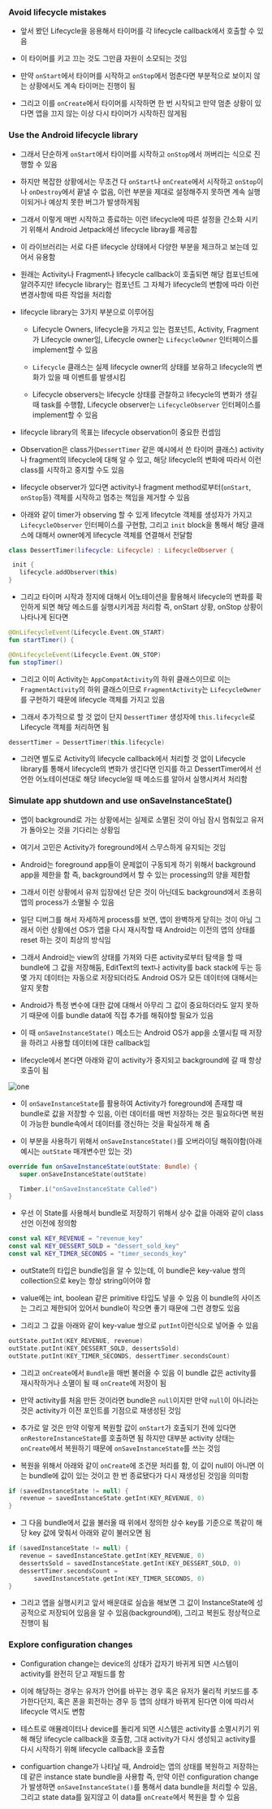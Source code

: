### Avoid lifecycle mistakes
- 앞서 봤던 Lifecycle을 응용해서 타이머를 각 lifecycle callback에서 호출할 수 있음

- 이 타이머를 키고 끄는 것도 그만큼 자원이 소모되는 것임

- 만약 `onStart`에서 타이머를 시작하고 `onStop`에서 멈춘다면 부분적으로 보이지 않는 상황에서도 계속 타이머는 진행이 됨 

- 그리고 이를 `onCreate`에서 타이머를 시작하면 한 번 시작되고 만약 멈춘 상황이 있다면 앱을 끄지 않는 이상 다시 타이머가 시작하진 않게됨

### Use the Android lifecycle library
- 그래서 단순하게 `onStart`에서 타이머를 시작하고 `onStop`에서 꺼버리는 식으로 진행할 수 있음

- 하지만 복잡한 상황에서는 무조건 다 `onStart`나 `onCreate`에서 시작하고 `onStop`이나 `onDestroy`에서 끝낼 수 없음, 이런 부분을 제대로 설정해주지 못하면 계속 실행이되거나 예상치 못한 버그가 발생하게됨

- 그래서 이렇게 매번 시작하고 종료하는 이런 lifecycle에 따른 설정을 간소화 시키기 위해서 Android Jetpack에선 lifecycle libray를 제공함

- 이 라이브러리는 서로 다른 lifecycle 상태에서 다양한 부분을 체크하고 보는데 있어서 유용함

- 원래는 Activity나 Fragment나 lifecycle callback이 호출되면 해당 컴포넌트에 알려주지만 lifecycle library는 컴포넌트 그 자체가 lifecycle의 변함에 따라 이런 변경사항에 따른 작업을 처리함

- lifecycle library는 3가지 부분으로 이루어짐

   - Lifecycle Owners, lifecycle을 가지고 있는 컴포넌트, Activity, Fragment가 Lifecycle owner임, Lifecycle owner는 `LifecycleOwner` 인터페이스를 implement할 수 있음

   - `Lifecycle` 클래스는 실제 lifecycle owner의 상태를 보유하고 lifecycle의 변화가 있을 때 이벤트를 발생시킴

   - Lifecycle observers는 lifecycle 상태를 관찰하고 lifecycle의 변화가 생길 때 task를 수행함, Lifecycle observer는 `LifecycleObserver` 인터페이스를 implement할 수 있음

- lifecycle library의 목표는 lifecycle observation이 중요한 컨셉임

- Observation은 class가(`DessertTimer` 같은 예시에서 쓴 타이머 클래스) activity나 fragment의 lifecycle에 대해 알 수 있고, 해당 lifecycle의 변화에 따라서 이런 class를 시작하고 중지할 수도 있음

- lifecycle observer가 있다면 activity나 fragment method로부터(`onStart`, `onStop`등) 객체를 시작하고 멈추는 책임을 제거할 수 있음

- 아래와 같이 timer가 observing 할 수 있게 lifecytcle 객체를 생성자가 가지고 `LifecycleObserver` 인터페이스를 구현함, 그리고 `init` block을 통해서 해당 클래스에 대해서 owner에게 lifecycle 객체를 연결해서 전달함

```kotlin
class DessertTimer(lifecycle: Lifecycle) : LifecycleObserver {
```
```kotlin
 init {
   lifecycle.addObserver(this)
}
```

- 그리고 타이머 시작과 정지에 대해서 어노테이션을 활용해서 lifecycle의 변화를 확인하게 되면 해당 메소드를 실행시키게끔 처리함 즉, onStart 상황, onStop 상황이 나타나게 된다면

```kotlin
@OnLifecycleEvent(Lifecycle.Event.ON_START)
fun startTimer() {
```
```kotlin
@OnLifecycleEvent(Lifecycle.Event.ON_STOP)
fun stopTimer()
```

- 그리고 이미 Activity는 `AppCompatActivity`의 하위 클래스이므로 이는 `FragmentActivity`의 하위 클래스이므로 `FragmentActivity`는 `LifecycleOwner`를 구현하기 때문에 lifecycle 객체를 가지고 있음

- 그래서 추가적으로 할 것 없이 단지 `DessertTimer` 생성자에 `this.lifecycle`로 Lifecycle 객체를 처리하면 됨

```kotlin
dessertTimer = DessertTimer(this.lifecycle)
```

- 그러면 별도로 Activity의 lifecycle callback에서 처리할 것 없이 Lifecycle library를 통해서 lifecycle의 변화가 생긴다면 인지를 하고 DessertTimer에서 선언한 어노테이션대로 해당 lifecycle일 때 메소드를 알아서 실행시켜서 처리함

### Simulate app shutdown and use onSaveInstanceState()
- 앱이 background로 가는 상황에서는 실제로 소멸된 것이 아님 잠시 멈춰있고 유저가 돌아오는 것을 기다리는 상황임

- 여기서 고민은 Activity가 foreground에서 스무스하게 유지되는 것임

- Android는 foreground app들이 문제없이 구동되게 하기 위해서 background app을 제한을 함 즉, background에서 할 수 있는 processing의 양을 제한함

- 그래서 이런 상황에서 유저 입장에선 닫은 것이 아닌데도 background에서 조용히 앱의 process가 소멸될 수 있음

- 일단 디버그를 해서 자세하게 process를 보면, 앱이 완벽하게 닫히는 것이 아님 그래서 이런 상황에선 OS가 앱을 다시 재시작할 때 Android는 이전의 앱의 상태를 reset 하는 것이 최상의 방식임

- 그래서 Android는 view의 상태를 가져와 다른 activity로부터 탐색을 할 때 bundle에 그 값을 저장해둠, EditText의 text나 activity를 back stack에 두는 등 몇 가지 데이터는 자동으로 저장되더라도 Android OS가 모든 데이터에 대해서는 알지 못함

- Android가 특정 변수에 대한 값에 대해서 아무리 그 값이 중요하더라도 알지 못하기 때문에 이를 bundle data에 직접 추가를 해줘야할 필요가 있음

- 이 때 `onSaveInstanceState()` 메소드는 Android OS가 app을 소멸시킬 때 저장을 하려고 사용할 데이터에 대한 callback임

- lifecycle에서 본다면 아래와 같이 activity가 중지되고 background에 갈 때 항상 호출이 됨

![one](/Android/img/nineteen.png)

- 이 `onSaveInstanceState`를 활용하여 Activity가 foreground에 존재할 때 bundle로 값을 저장할 수 있음, 이런 데이터를 매번 저장하는 것은 필요하다면 복원이 가능한 bundle속에서 데이터를 갱신하는 것을 확실하게 해 줌

- 이 부분을 사용하기 위해서 `onSaveInstanceState()`를 오버라이딩 해줘야함(아래 예시는 `outState` 매개변수만 있는 것)

```kotlin
override fun onSaveInstanceState(outState: Bundle) {
   super.onSaveInstanceState(outState)

   Timber.i("onSaveInstanceState Called")
}
```

- 우선 이 State를 사용해서 bundle로 저장하기 위해서 상수 값을 아래와 같이 class 선언 이전에 정의함

```kotlin
const val KEY_REVENUE = "revenue_key"
const val KEY_DESSERT_SOLD = "dessert_sold_key"
const val KEY_TIMER_SECONDS = "timer_seconds_key"
```

- outState의 타입은 bundle임을 알 수 있는데, 이 bundle은 key-value 쌍의 collection으로 key는 항상 string이어야 함

- value에는 int, boolean 같은 primitive 타입도 넣을 수 있음 이 bundle의 사이즈는 그리고 제한되어 있어서 bundle이 작으면 좋기 때문에 그런 경향도 있음

- 그리고 그 값을 아래와 같이 key-value 쌍으로 `putInt`이런식으로 넣어줄 수 있음

```kotlin
outState.putInt(KEY_REVENUE, revenue)
outState.putInt(KEY_DESSERT_SOLD, dessertsSold)
outState.putInt(KEY_TIMER_SECONDS, dessertTimer.secondsCount)
```

- 그리고 `onCreate`에서 `Bundle`을 매번 불러올 수 있음 이 bundle 값은 activity를 재시작하거나 소멸이 될 때 `onCreate`에 저장이 됨

- 만약 activity를 처음 만든 것이라면 bundle은 `null`이지만 만약 `null`이 아니라는 것은 activity가 이전 포인트를 기점으로 재생성된 것임

- 추가로 알 것은 만약 이렇게 복원할 값이 `onStart`가 호출되기 전에 있다면 `onRestoreInstanceState`를 호출하면 됨 하지만 대부분 activity 상태는 `onCreate`에서 복원하기 때문에 `onSaveInstanceState`를 쓰는 것임

- 복원을 위해서 아래와 같이 `onCreate`에 조건문 처리를 함, 이 값이 null이 아니면 이는 bundle에 값이 있는 것이고 한 번 종료됐다가 다시 재생성된 것임을 의미함

```kotlin
if (savedInstanceState != null) {
   revenue = savedInstanceState.getInt(KEY_REVENUE, 0)
}
```

- 그 다음 bundle에서 값을 불러올 때 위에서 정의한 상수 key를 기준으로 똑같이 해당 key 값에 맞춰서 아래와 같이 불러오면 됨

```kotlin
if (savedInstanceState != null) {
   revenue = savedInstanceState.getInt(KEY_REVENUE, 0)
   dessertsSold = savedInstanceState.getInt(KEY_DESSERT_SOLD, 0)
   dessertTimer.secondsCount =
       savedInstanceState.getInt(KEY_TIMER_SECONDS, 0)
}
```

- 그리고 앱을 실행시키고 앞서 배운대로 실습을 해보면 그 값이 InstanceState에 성공적으로 저장되어 있음을 알 수 있음(background에), 그리고 복원도 정상적으로 진행이 됨

### Explore configuration changes
- Configuration change는 device의 상태가 갑자기 바귀게 되면 시스템이 activity를 완전히 닫고 재빌드를 함

- 이에 해당하는 경우는 유저가 언어를 바꾸는 경우 혹은 유저가 물리적 키보드를 추가한다던지, 혹은 폰을 회전하는 경우 등 앱의 상태가 바뀌게 된다면 이에 따라서 lifecycle 역시도 변함

- 테스트로 애뮬레이터나 device를 돌리게 되면 시스템은 activity를 소멸시키기 위해 해당 lifecycle callback을 호출함, 그대 activity가 다시 생성되고 activity를 다시 시작하기 위해 lifecycle callback을 호출함

- configuartion change가 나타날 때, Android는 앱의 상태를 복원하고 저장하는데 같은 instance state bundle을 사용함 즉, 만약 이런 configuration change가 발생하면 `onSaveInstanceState()`를 통해서 data bundle을 처리할 수 있음, 그리고 state data를 잃지않고 이 data를 `onCreate`에서 복원을 할 수 있음